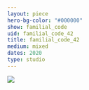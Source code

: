 ```yaml
---
layout: piece
hero-bg-color: "#000000"
show: familial_code
uid: familial_code_42
title: familial_code_42
medium: mixed
dates: 2020
type: studio
---
```


<img src="{{site.baseurl}}img/{{page.type}}/{{page.show}}/{{page.uid}}.jpg" class="piece-photo"/>
